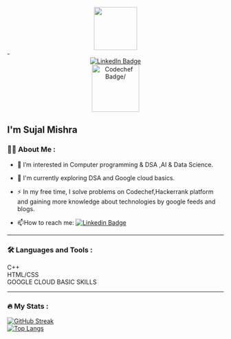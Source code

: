 <div id="header" align="center">
  <img src="https://media.giphy.com/media/M9gbBd9nbDrOTu1Mqx/giphy.gif" width="100"/>
</div>
- <div id="badges" align="center">
  <a href="linkedin.com/in/sujal-mishra-95bb8921a">
    <img src="https://img.shields.io/badge/LinkedIn-blue?style=for-the-badge&logo=linkedin&logoColor=white" alt="LinkedIn Badge"/>
  </a><br>
  <a href="https://www.codechef.com/users/sujal_3013">
    <img src="https://cdn.icon-icons.com/icons2/2530/PNG/512/codechef_button_icon_151902.png" width="110" alt="Codechef Badge/">
  </a><br>  
  <img src="https://komarev.com/ghpvc/?username=Sujal3013&style=flat-square&color=blue" alt=""/>
  
</div>


I'm  Sujal Mishra
---

### :woman_technologist: About Me :

- :telescope: I’m  interested in Computer programming & DSA ,AI & Data Science.

- :seedling: I'm currently exploring DSA and Google cloud basics.

- :zap: In my free time, I solve problems on Codechef,Hackerrank platform and gaining more knowledge about technologies by google feeds and blogs.

- :mailbox:How to reach me: [![Linkedin Badge](https://img.shields.io/badge/-kakbar-blue?style=flat&logo=Linkedin&logoColor=white)](linkedin.com/in/sujal-mishra-95bb8921a)
---

### :hammer_and_wrench: Languages and Tools :
C++ <br>
HTML/CSS <br>
GOOGLE CLOUD BASIC SKILLS

---

### :fire: My Stats :
[![GitHub Streak](http://github-readme-streak-stats.herokuapp.com?user=Sujal3013&theme=dark&background=000000)](https://git.io/streak-stats)
<br>
[![Top Langs](https://github-readme-stats.vercel.app/api/top-langs/?username=Sujal3013&layout=compact&theme=vision-friendly-dark)](https://github.com/anuraghazra/github-readme-stats)
<!---
Sujal3013/Sujal3013 is a ✨ special ✨ repository because its `README.md` (this file) appears on your GitHub profile.
You can click the Preview link to take a look at your changes.
--->
